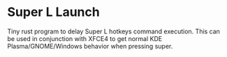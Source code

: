 Super L Launch
==============

Tiny rust program to delay Super L hotkeys command execution. This can be used in conjunction with XFCE4 to get normal KDE Plasma/GNOME/Windows behavior when pressing super.
